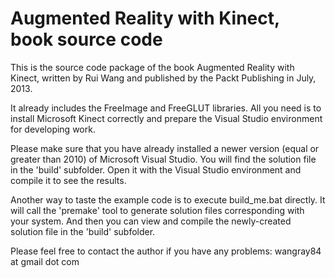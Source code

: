 Augmented Reality with Kinect, book source code
=======================================

This is the source code package of the book Augmented Reality with Kinect, written by Rui Wang and published by the Packt Publishing in July, 2013.

It already includes the FreeImage and FreeGLUT libraries. All you need is to install Microsoft Kinect correctly and prepare the Visual Studio environment for developing work.

Please make sure that you have already installed a newer version (equal or greater than 2010) of Microsoft Visual Studio. You will find the solution file in the 'build' subfolder. Open it with the Visual Studio environment and compile it to see the results.

Another way to taste the example code is to execute build_me.bat directly. It will call the 'premake' tool to generate solution files corresponding with your system. And then you can view and compile the newly-created solution file in the 'build' subfolder.

Please feel free to contact the author if you have any problems: wangray84 at gmail dot com

